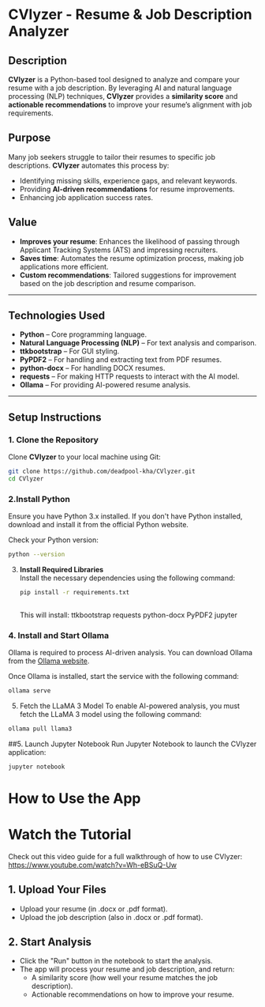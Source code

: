 # **CVlyzer** - Resume & Job Description Analyzer

## **Description**  
**CVlyzer** is a Python-based tool designed to analyze and compare your resume with a job description. By leveraging AI and natural language processing (NLP) techniques, **CVlyzer** provides a **similarity score** and **actionable recommendations** to improve your resume’s alignment with job requirements.

## **Purpose**  
Many job seekers struggle to tailor their resumes to specific job descriptions. **CVlyzer** automates this process by:
- Identifying missing skills, experience gaps, and relevant keywords.
- Providing **AI-driven recommendations** for resume improvements.
- Enhancing job application success rates.

## **Value**  
- **Improves your resume**: Enhances the likelihood of passing through Applicant Tracking Systems (ATS) and impressing recruiters.
- **Saves time**: Automates the resume optimization process, making job applications more efficient.
- **Custom recommendations**: Tailored suggestions for improvement based on the job description and resume comparison.

---

## **Technologies Used**  
- **Python** – Core programming language.
- **Natural Language Processing (NLP)** – For text analysis and comparison.
- **ttkbootstrap** – For GUI styling.
- **PyPDF2** – For handling and extracting text from PDF resumes.
- **python-docx** – For handling DOCX resumes.
- **requests** – For making HTTP requests to interact with the AI model.
- **Ollama** – For providing AI-powered resume analysis.

---

## **Setup Instructions**  

### 1. Clone the Repository
Clone **CVlyzer** to your local machine using Git:
```bash
git clone https://github.com/deadpool-kha/CVlyzer.git
cd CVlyzer

 ``` 

### 2.Install Python
Ensure you have Python 3.x installed. If you don't have Python installed, download and install it from the official Python website.

Check your Python version:
```bash
python --version

```
3. **Install Required Libraries**  
   Install the necessary dependencies using the following command:
   
   ```bash
   pip install -r requirements.txt
    
   ```
   This will install:
    ttkbootstrap
    requests
    python-docx
    PyPDF2
    jupyter

### 4. Install and Start Ollama

Ollama is required to process AI-driven analysis. You can download Ollama from the [Ollama website](https://ollama.com).

Once Ollama is installed, start the service with the following command:

```bash
ollama serve

```
5. Fetch the LLaMA 3 Model
To enable AI-powered analysis, you must fetch the LLaMA 3 model using the following command:



```bash 
ollama pull llama3
```
##5. Launch Jupyter Notebook
   Run Jupyter Notebook to launch the CVlyzer application:
   ```bash
jupyter notebook

```
    
# How to Use the App

# Watch the Tutorial
Check out this video guide for a full walkthrough of how to use CVlyzer:
https://www.youtube.com/watch?v=Wh-eBSuQ-Uw

## 1. Upload Your Files
- Upload your resume (in .docx or .pdf format).
- Upload the job description (also in .docx or .pdf format).

## 2. Start Analysis
- Click the "Run" button in the notebook to start the analysis.
- The app will process your resume and job description, and return:
  - A similarity score (how well your resume matches the job description).
  - Actionable recommendations on how to improve your resume.

        

